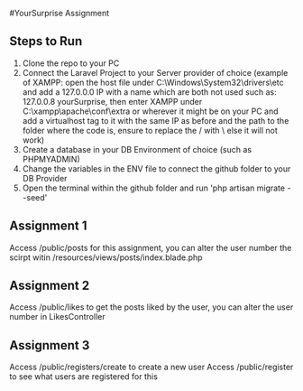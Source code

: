 #YourSurprise Assignment
## Steps to Run
1. Clone the repo to your PC
2. Connect the Laravel Project to your Server provider of choice (example of XAMPP: open the host file under C:\Windows\System32\drivers\etc and add a 127.0.0.0 IP with a name which are both not used such as: 127.0.0.8 yourSurprise, then enter XAMPP under C:\xampp\apache\conf\extra or wherever it might be on your PC and add a virtualhost tag to it with the same IP as before and the path to the folder where the code is, ensure to replace the / with \ else it will not work)
3. Create a database in your DB Environment of choice (such as PHPMYADMIN)
4. Change the variables in the ENV file to connect the github folder to your DB Provider
5. Open the terminal within the github folder and run 'php artisan migrate --seed'

## Assignment 1
Access /public/posts for this assignment, you can alter the user number the scirpt witin /resources/views/posts/index.blade.php

## Assignment 2
Access /public/likes to get the posts liked by the user, you can alter the user number in LikesController

## Assignment 3
Access /public/registers/create to create a new user
Access /public/register to see what users are registered for this

